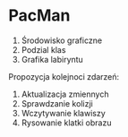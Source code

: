 # PacMan
1. Środowisko graficzne
2. Podzial klas
3. Grafika labiryntu


Propozycja kolejnoci zdarzeń:
1. Aktualizacja zmiennych
2. Sprawdzanie kolizji
3. Wczytywanie klawiszy
4. Rysowanie klatki obrazu
